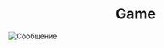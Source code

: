 <div align="center">
  <h1>Game</h1>
</div>

<img align="center" src="https://ic.wampi.ru/2021/09/24/SNIMOK-EKRANA-2021-09-24-V-10.42.19.png" alt="Сообщение">
